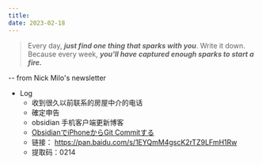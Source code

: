 ```yaml
---
title: 
date: 2023-02-18
---
```


> Every day, **_just find one thing that sparks with you_**. Write it down.
> Because every week, **_you'll have captured enough sparks to start a fire._**

-- from Nick Milo's newsletter 

- Log
	- 收到很久以前联系的房屋中介的电话
	- 確定申告
	- obsidian 手机客户端更新博客
	- [ObsidianでiPhoneからGit Commitする](https://zenn.dev/silverbirder/articles/5fef9e9b6aa178)
	- 链接： https://pan.baidu.com/s/1EYQmM4gscK2rTZ9LFmH1Rw 
	- 提取码：0214